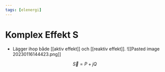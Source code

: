 ```yaml
---
tags: [elenergi]
---
```

# Komplex Effekt S
- Lägger ihop både [[aktiv effekt]] och [[reaktiv effekt]].
![[Pasted image 20230116144423.png]]

$$\vec{S} = P + j Q $$